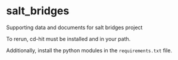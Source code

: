 # salt_bridges
Supporting data and documents for salt bridges project

To rerun, cd-hit must be installed and in your path.

Additionally, install the python modules in the `requirements.txt` file.

